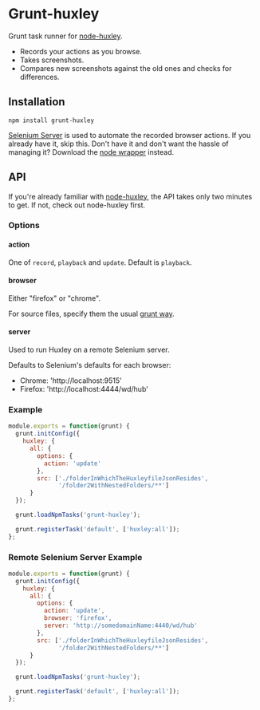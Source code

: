 # Grunt-huxley

Grunt task runner for [node-huxley](https://github.com/chenglou/node-huxley).

- Records your actions as you browse.
- Takes screenshots.
- Compares new screenshots against the old ones and checks for differences.

## Installation

```
npm install grunt-huxley
```

[Selenium Server](http://docs.seleniumhq.org/download/) is used to automate the recorded browser actions. If you already have it, skip this. Don't have it and don't want the hassle of managing it? Download the [node wrapper](https://github.com/eugeneware/selenium-server) instead.

## API

If you're already familiar with [node-huxley](https://github.com/chenglou/node-huxley), the API takes only two minutes to get. If not, check out node-huxley first.

### Options

#### action

One of `record`, `playback` and `update`. Default is `playback`.

#### browser
Either "firefox" or "chrome".

For source files, specify them the usual [grunt way](http://gruntjs.com/configuring-tasks#files).

#### server
Used to run Huxley on a remote Selenium server.

Defaults to Selenium's defaults for each browser:

  - Chrome: 'http://localhost:9515'
  - Firefox: 'http://localhost:4444/wd/hub'


### Example

```js
module.exports = function(grunt) {
  grunt.initConfig({
    huxley: {
      all: {
        options: {
          action: 'update'
        },
        src: ['./folderInWhichTheHuxleyfileJsonResides',
              '/folder2WithNestedFolders/**']
      }
  });

  grunt.loadNpmTasks('grunt-huxley');

  grunt.registerTask('default', ['huxley:all']);
};
```

### Remote Selenium Server Example

```js
module.exports = function(grunt) {
  grunt.initConfig({
    huxley: {
      all: {
        options: {
          action: 'update',
          browser: 'firefox',
          server: 'http://somedomainName:4440/wd/hub'
        },
        src: ['./folderInWhichTheHuxleyfileJsonResides',
              '/folder2WithNestedFolders/**']
      }
  });

  grunt.loadNpmTasks('grunt-huxley');

  grunt.registerTask('default', ['huxley:all']);
};
```

